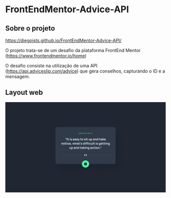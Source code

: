 # FrontEndMentor-Advice-API

## Sobre o projeto

https://diegojsts.github.io/FrontEndMentor-Advice-API/

O projeto trata-se de um desafio da plataforma FrontEnd Mentor (https://www.frontendmentor.io/home)

O desafio consiste na utilização de uma API (https://api.adviceslip.com/advice) que gera conselhos, capturando o ID e a mensagem.

## Layout web
![Web 1](https://github.com/DiegojSts/FrontEndMentor-Advice-API/blob/main/design/desktop-design.jpg)
